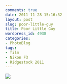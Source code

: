 ```yaml
---
comments: true
date: 2011-11-28 15:16:32
layout: post
slug: poor-little-guy
title: Poor Little Guy
wordpress_id: 4938
categories:
- PhotoBlog
tags:
- film
- Nikon F3
- Ridgestock 2011
---
```


![](http://ryanfitzer.com/main/wp-content/uploads/2011/11/poor-guy.jpg)
